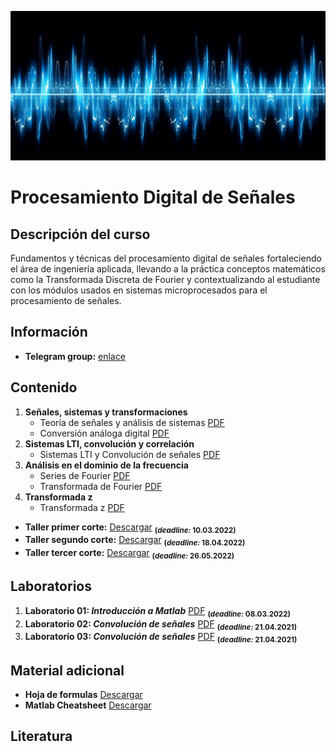 [![banner](/_assets/pics/bannerLST.png)](https://github.com/marcoteran/dsp)
# Procesamiento Digital de Señales

## Descripción del curso
Fundamentos y técnicas del procesamiento digital de señales fortaleciendo el área de ingeniería aplicada, llevando a la práctica conceptos matemáticos como la Transformada Discreta de Fourier y contextualizando al estudiante con los módulos usados en sistemas microprocesados para el procesamiento de señales.

## Información
* **Telegram group:** [enlace](https://t.me/+MylAIS92RX02YTRh)
<!---* **Google classroom:** [enlace](https://classroom.google.com/c/NDU4NDA0NTkxMTg2?cjc=wyqzau2) Código: wyqzau2--->

## Contenido

1. **Señales, sistemas y transformaciones**
	* Teoría de señales y análisis de sistemas [PDF](https://github.com/marcoteran/dsp/raw/master/lectures/01_dsp_signaltheory.pdf)
	* Conversión análoga digital [PDF](https://github.com/marcoteran/dsp/raw/master/lectures/02_dsp_adconversion.pdf)
2. **Sistemas LTI, convolución y correlación**
	* Sistemas LTI y Convolución de señales [PDF](https://github.com/marcoteran/dsp/raw/master/lectures/03_dsp_ltisystemsandconvolution.pdf)
3. **Análisis en el dominio de la frecuencia** 
	* Series de Fourier [PDF](https://github.com/marcoteran/dsp/raw/master/lectures/04_dsp_fourierseries.pdf)
	* Transformada de Fourier [PDF](https://github.com/marcoteran/dsp/raw/master/lectures/05_dsp_fouriertransform.pdf)
4. **Transformada z**
	* Transformada z [PDF](https://github.com/marcoteran/dsp/raw/master/lectures/06_dsp_ztransform.pdf)


- **Taller primer corte:** [Descargar](https://github.com/marcoteran/dsp/raw/master/homeworks/DSP_taller01.pdf) <sub>**(*deadline:* 10.03.2022)**</sub>
- **Taller segundo corte:** [Descargar](https://github.com/marcoteran/dsp/raw/master/homeworks/DSP_taller02.pdf) <sub>**(*deadline:* 18.04.2022)**</sub>
- **Taller tercer corte:** [Descargar](https://github.com/marcoteran/dsp/raw/master/homeworks/DSP_taller03.pdf) <sub>**(*deadline:* 26.05.2022)**</sub>

## Laboratorios
1. **Laboratorio 01: *Introducción a Matlab*** [PDF](https://github.com/marcoteran/dsp/raw/master/laboratory/DSP_LAB01_IntrotoMatlab.pdf) <sub>**(*deadline:* 08.03.2022)**</sub>
2. **Laboratorio 02: *Convolución de señales*** [PDF](https://github.com/marcoteran/dsp/raw/master/laboratory/DSP_LAB02_SignalConvolution.pdf) <sub>**(*deadline:* 21.04.2021)**</sub>
2. **Laboratorio 03: *Convolución de señales*** [PDF](https://github.com/marcoteran/dsp/raw/master/laboratory/DSP_LAB02_SignalConvolution.pdf) <sub>**(*deadline:* 21.04.2021)**</sub>

## Material adicional

* **Hoja de formulas** [Descargar](https://github.com/marcoteran/dsp/raw/master/mathsheets/mathsheetbasic.pdf)
* **Matlab Cheatsheet** [Descargar](https://github.com/marcoteran/dsp/raw/master/laboratory/introtomatlab/documentation/MatlabCheatsheet.pdf)

## Literatura

